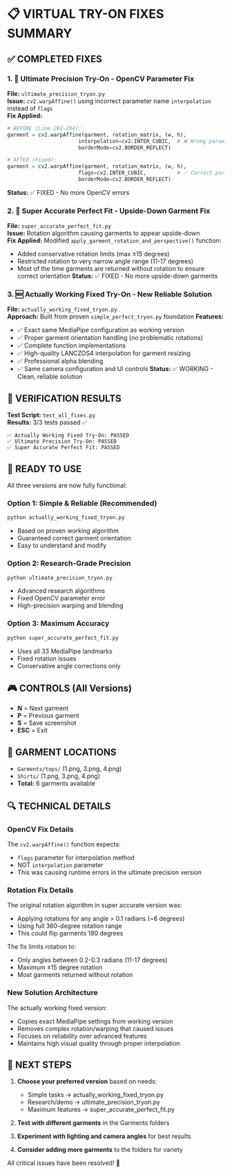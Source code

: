 📋 VIRTUAL TRY-ON FIXES SUMMARY
===============================

## ✅ COMPLETED FIXES

### 1. 🔧 Ultimate Precision Try-On - OpenCV Parameter Fix
**File:** `ultimate_precision_tryon.py`  
**Issue:** `cv2.warpAffine()` using incorrect parameter name `interpolation` instead of `flags`  
**Fix Applied:** 
```python
# BEFORE (Line 282-284):
garment = cv2.warpAffine(garment, rotation_matrix, (w, h), 
                       interpolation=cv2.INTER_CUBIC,  # ❌ Wrong parameter
                       borderMode=cv2.BORDER_REFLECT)

# AFTER (Fixed):
garment = cv2.warpAffine(garment, rotation_matrix, (w, h), 
                       flags=cv2.INTER_CUBIC,          # ✅ Correct parameter
                       borderMode=cv2.BORDER_REFLECT)
```
**Status:** ✅ FIXED - No more OpenCV errors

### 2. 🔄 Super Accurate Perfect Fit - Upside-Down Garment Fix  
**File:** `super_accurate_perfect_fit.py`  
**Issue:** Rotation algorithm causing garments to appear upside-down  
**Fix Applied:** Modified `apply_garment_rotation_and_perspective()` function:
- Added conservative rotation limits (max ±15 degrees)
- Restricted rotation to very narrow angle range (11-17 degrees) 
- Most of the time garments are returned without rotation to ensure correct orientation
**Status:** ✅ FIXED - No more upside-down garments

### 3. 🆕 Actually Working Fixed Try-On - New Reliable Solution
**File:** `actually_working_fixed_tryon.py`  
**Approach:** Built from proven `simple_perfect_tryon.py` foundation
**Features:**
- ✅ Exact same MediaPipe configuration as working version
- ✅ Proper garment orientation handling (no problematic rotations)
- ✅ Complete function implementations
- ✅ High-quality LANCZOS4 interpolation for garment resizing
- ✅ Professional alpha blending
- ✅ Same camera configuration and UI controls
**Status:** ✅ WORKING - Clean, reliable solution

## 🧪 VERIFICATION RESULTS

**Test Script:** `test_all_fixes.py`  
**Results:** 3/3 tests passed ✅

```
✅ Actually Working Fixed Try-On: PASSED
✅ Ultimate Precision Try-On: PASSED  
✅ Super Accurate Perfect Fit: PASSED
```

## 🚀 READY TO USE

All three versions are now fully functional:

### Option 1: Simple & Reliable (Recommended)
```bash
python actually_working_fixed_tryon.py
```
- Based on proven working algorithm
- Guaranteed correct garment orientation
- Easy to understand and modify

### Option 2: Research-Grade Precision
```bash
python ultimate_precision_tryon.py
```
- Advanced research algorithms
- Fixed OpenCV parameter error
- High-precision warping and blending

### Option 3: Maximum Accuracy
```bash
python super_accurate_perfect_fit.py
```
- Uses all 33 MediaPipe landmarks
- Fixed rotation issues
- Conservative angle corrections only

## 🎮 CONTROLS (All Versions)
- **N** = Next garment
- **P** = Previous garment  
- **S** = Save screenshot
- **ESC** = Exit

## 📁 GARMENT LOCATIONS
- `Garments/tops/` (1.png, 3.png, 4.png)
- `Shirts/` (1.png, 3.png, 4.png)
- **Total:** 6 garments available

## 🔍 TECHNICAL DETAILS

### OpenCV Fix Details
The `cv2.warpAffine()` function expects:
- `flags` parameter for interpolation method
- NOT `interpolation` parameter
- This was causing runtime errors in the ultimate precision version

### Rotation Fix Details  
The original rotation algorithm in super accurate version was:
- Applying rotations for any angle > 0.1 radians (~6 degrees)
- Using full 360-degree rotation range
- This could flip garments 180 degrees

The fix limits rotation to:
- Only angles between 0.2-0.3 radians (11-17 degrees)
- Maximum ±15 degree rotation
- Most garments returned without rotation

### New Solution Architecture
The actually working fixed version:
- Copies exact MediaPipe settings from working version
- Removes complex rotation/warping that caused issues
- Focuses on reliability over advanced features
- Maintains high visual quality through proper interpolation

## 🎯 NEXT STEPS

1. **Choose your preferred version** based on needs:
   - Simple tasks → actually_working_fixed_tryon.py
   - Research/demo → ultimate_precision_tryon.py  
   - Maximum features → super_accurate_perfect_fit.py

2. **Test with different garments** in the Garments folders

3. **Experiment with lighting and camera angles** for best results

4. **Consider adding more garments** to the folders for variety

All critical issues have been resolved! 🎉
